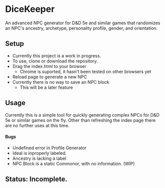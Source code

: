 # DiceKeeper
An advanced NPC generator for D&D 5e and similar games that randomizes an NPC's ancestry, archetype, personality profile, gender, and orientation. 

## Setup

* Currently this project is a work in progress.
* To use, clone or download the repository.
* Drag the index.html to your browser 
  * Chrome is suported, it hasn't been tested on other browsers yet
* Reload page to generate a new NPC
* Currently there is no way to save an NPC block
  * This will be a later feature

## Usage

Currently this is a simple tool for quickly generating complex NPCs for D&D 5e or similar games on the fly. Other than refreshing the index page there are no further uses at this time.

#### Bugs

* Undefined error in Profile Generator
* Ideal is inproperly labeled.
* Ancestry is lacking a label
* NPC Block is a static Commonor, with no information. (WIP)

## Status: Incomplete. 
